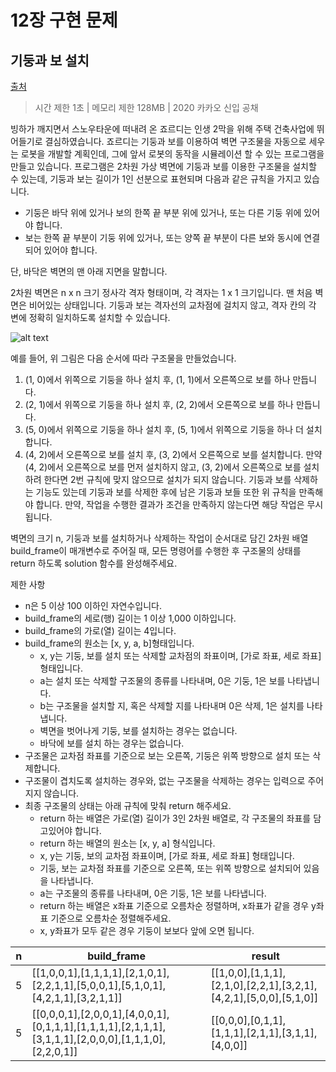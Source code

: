 # 12장 구현 문제

## 기둥과 보 설치

[출처](https://programmers.co.kr/learn/courses/30/lessons/60061)

 > 시간 제한 1초 | 메모리 제한 128MB | 2020 카카오 신입 공채  
 

빙하가 깨지면서 스노우타운에 떠내려 온 죠르디는 인생 2막을 위해 주택 건축사업에 뛰어들기로 결심하였습니다. 죠르디는 기둥과 보를 이용하여 벽면 구조물을 자동으로 세우는 로봇을 개발할 계획인데, 그에 앞서 로봇의 동작을 시뮬레이션 할 수 있는 프로그램을 만들고 있습니다.
프로그램은 2차원 가상 벽면에 기둥과 보를 이용한 구조물을 설치할 수 있는데, 기둥과 보는 길이가 1인 선분으로 표현되며 다음과 같은 규칙을 가지고 있습니다.

 - 기둥은 바닥 위에 있거나 보의 한쪽 끝 부분 위에 있거나, 또는 다른 기둥 위에 있어야 합니다. 
 - 보는 한쪽 끝 부분이 기둥 위에 있거나, 또는 양쪽 끝 부분이 다른 보와 동시에 연결되어 있어야 합니다.

단, 바닥은 벽면의 맨 아래 지면을 말합니다.

2차원 벽면은 n x n 크기 정사각 격자 형태이며, 각 격자는 1 x 1 크기입니다. 맨 처음 벽면은 비어있는 상태입니다. 기둥과 보는 격자선의 교차점에 걸치지 않고, 격자 칸의 각 변에 정확히 일치하도록 설치할 수 있습니다.

![alt text](https://grepp-programmers.s3.amazonaws.com/files/production/c453630fa0/834b86e5-6fd0-4d3c-8023-7f853ea4301f.jpg)

예를 들어, 위 그림은 다음 순서에 따라 구조물을 만들었습니다.

1. (1, 0)에서 위쪽으로 기둥을 하나 설치 후, (1, 1)에서 오른쪽으로 보를 하나 만듭니다.
1. (2, 1)에서 위쪽으로 기둥을 하나 설치 후, (2, 2)에서 오른쪽으로 보를 하나 만듭니다.
1. (5, 0)에서 위쪽으로 기둥을 하나 설치 후, (5, 1)에서 위쪽으로 기둥을 하나 더 설치합니다.
1. (4, 2)에서 오른쪽으로 보를 설치 후, (3, 2)에서 오른쪽으로 보를 설치합니다.
만약 (4, 2)에서 오른쪽으로 보를 먼저 설치하지 않고, (3, 2)에서 오른쪽으로 보를 설치하려 한다면 2번 규칙에 맞지 않으므로 설치가 되지 않습니다. 기둥과 보를 삭제하는 기능도 있는데 기둥과 보를 삭제한 후에 남은 기둥과 보들 또한 위 규칙을 만족해야 합니다. 만약, 작업을 수행한 결과가 조건을 만족하지 않는다면 해당 작업은 무시됩니다.

벽면의 크기 n, 기둥과 보를 설치하거나 삭제하는 작업이 순서대로 담긴 2차원 배열 build_frame이 매개변수로 주어질 때, 모든 명령어를 수행한 후 구조물의 상태를 return 하도록 solution 함수를 완성해주세요.

제한 사항
   -  n은 5 이상 100 이하인 자연수입니다.
   - build_frame의 세로(행) 길이는 1 이상 1,000 이하입니다.
   - build_frame의 가로(열) 길이는 4입니다.
   - build_frame의 원소는 [x, y, a, b]형태입니다.
     - x, y는 기둥, 보를 설치 또는 삭제할 교차점의 좌표이며, [가로 좌표, 세로 좌표] 형태입니다.
     - a는 설치 또는 삭제할 구조물의 종류를 나타내며, 0은 기둥, 1은 보를 나타냅니다.
     - b는 구조물을 설치할 지, 혹은 삭제할 지를 나타내며 0은 삭제, 1은 설치를 나타냅니다.
     - 벽면을 벗어나게 기둥, 보를 설치하는 경우는 없습니다.
     - 바닥에 보를 설치 하는 경우는 없습니다.
   - 구조물은 교차점 좌표를 기준으로 보는 오른쪽, 기둥은 위쪽 방향으로 설치 또는 삭제합니다.
   - 구조물이 겹치도록 설치하는 경우와, 없는 구조물을 삭제하는 경우는 입력으로 주어지지 않습니다.
   - 최종 구조물의 상태는 아래 규칙에 맞춰 return 해주세요.
     - return 하는 배열은 가로(열) 길이가 3인 2차원 배열로, 각 구조물의 좌표를 담고있어야 합니다.
     - return 하는 배열의 원소는 [x, y, a] 형식입니다.
     - x, y는 기둥, 보의 교차점 좌표이며, [가로 좌표, 세로 좌표] 형태입니다.
     - 기둥, 보는 교차점 좌표를 기준으로 오른쪽, 또는 위쪽 방향으로 설치되어 있음을 나타냅니다.
     - a는 구조물의 종류를 나타내며, 0은 기둥, 1은 보를 나타냅니다.
     - return 하는 배열은 x좌표 기준으로 오름차순 정렬하며, x좌표가 같을 경우 y좌표 기준으로 오름차순 정렬해주세요.
     - x, y좌표가 모두 같은 경우 기둥이 보보다 앞에 오면 됩니다.
  
  | n | build_frame | result| 
| ----------|-----------|-|
|5|[[1,0,0,1],[1,1,1,1],[2,1,0,1],[2,2,1,1],[5,0,0,1],[5,1,0,1],[4,2,1,1],[3,2,1,1]]|[[1,0,0],[1,1,1],[2,1,0],[2,2,1],[3,2,1],[4,2,1],[5,0,0],[5,1,0]]|
|5|[[0,0,0,1],[2,0,0,1],[4,0,0,1],[0,1,1,1],[1,1,1,1],[2,1,1,1],[3,1,1,1],[2,0,0,0],[1,1,1,0],[2,2,0,1]]|[[0,0,0],[0,1,1],[1,1,1],[2,1,1],[3,1,1],[4,0,0]]|


 
